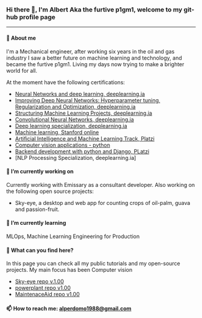 ### Hi there 👋, I'm Albert Aka the furtive p1gm1, welcome to my git-hub profile page
--------------------------------------------

#### 💬 About me

I'm a Mechanical engineer, after working six years in the oil and gas industry I saw a better future on machine learning and technology, 
and became the furtive p1gm1. Living my days now trying to make a brighter world for all.

At the moment have the following certifications:

* [Neural Networks and deep learning, deeplearning.ia](https://coursera.org/share/6faf620ba44adcd3064053df0f38c095)
* [Improving Deep Neural Networks: Hyperparameter tuning, Regularization and Optimization, deeplearning.ia](https://coursera.org/share/ef278dc9fa2ca34892b157d4a617a126)
* [Structuring Machine Learning Projects, deeplearning.ia](https://coursera.org/share/a0ed22fc39918e37ea32f9aa0dc718ee)
* [Convolutional Neural Networks, deeplearning.ia](https://coursera.org/share/a0ed22fc39918e37ea32f9aa0dc718ee)
* [Deep learning specialization, depplearning.ia](https://coursera.org/share/efe61bb0b8d9b77d8e4c817e314c78df)
* [Machine learning, Stanford online](https://coursera.org/share/93493127a6de8fa986309e2d1ba66311)
* [Artificial Intelligence and Machine Learning Track, Platzi](https://platzi.com/p/aperdomo1988/ruta/5-ai/diploma/detalle/)
* [Computer vision applications - python](https://courses.opencv.org/certificates/7372156b9c644e008b173447d23b27f7)
* [Backend development with python and Django, PLatzi](https://platzi.com/p/aperdomo1988/ruta/3-backend-python/diploma/detalle/)
* [NLP Processing Specialization, deeplearning.ia]

#### 🔭 I’m currently working on

Currently working with Emissary as a consultant developer. Also working on the following
open source projects:

* Sky-eye, a desktop and web app for counting crops of oil-palm, guava and passion-fruit.

#### 🌱 I’m currently learning

MLOps, Machine Learning Engineering for Production

#### 🤔 What can you find here?

In this page you can check all my public tutorials and my open-source projects.
My main focus has been Computer vision

* [Sky-eye repo v.1.00](https://github.com/p1gm1/Sky-eye_desktop)
* [powerplant repo v1.00](https://github.com/p1gm1/powerplant)
* [MaintenaceAid repo v1.00](https://github.com/p1gm1/MaintenaceAid)

#### 📫 How to reach me: **alperdomo1988@gmail.com**

<!--
**p1gm1/p1gm1** is a ✨ _special_ ✨ repository because its `README.md` (this file) appears on your GitHub profile.

Here are some ideas to get you started:

- 🔭 I’m currently working on ...
- 🌱 I’m currently learning ...
- 👯 I’m looking to collaborate on ...
- 🤔 I’m looking for help with ...
- 💬 Ask me about ...
- 📫 How to reach me: ...
- 😄 Pronouns: ...
- ⚡ Fun fact: ...
-->
